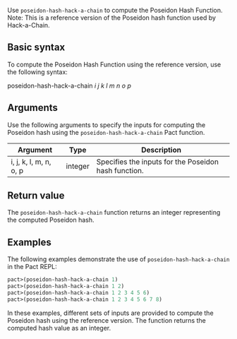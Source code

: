 Use `poseidon-hash-hack-a-chain` to compute the Poseidon Hash Function. Note: This is a reference version of the Poseidon hash function used by Hack-a-Chain.

## Basic syntax

To compute the Poseidon Hash Function using the reference version, use the following syntax:

poseidon-hash-hack-a-chain *i j k l m n o p*

## Arguments

Use the following arguments to specify the inputs for computing the Poseidon hash using the `poseidon-hash-hack-a-chain` Pact function.

| Argument | Type | Description |
| --- | --- | --- |
| i, j, k, l, m, n, o, p | integer | Specifies the inputs for the Poseidon hash function. |

## Return value

The `poseidon-hash-hack-a-chain` function returns an integer representing the computed Poseidon hash.

## Examples

The following examples demonstrate the use of `poseidon-hash-hack-a-chain` in the Pact REPL:

```lisp
pact>(poseidon-hash-hack-a-chain 1)
pact>(poseidon-hash-hack-a-chain 1 2)
pact>(poseidon-hash-hack-a-chain 1 2 3 4 5 6)
pact>(poseidon-hash-hack-a-chain 1 2 3 4 5 6 7 8)
```

In these examples, different sets of inputs are provided to compute the Poseidon hash using the reference version. The function returns the computed hash value as an integer.
